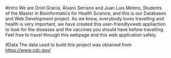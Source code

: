 #Intro
We are Oriol Gracia, Álvaro Serrano and Juan Luis Melero, Students of the Master in Bioinformatics for Health Science, and this is our Databases and Web Development project.
As we know, everybody loves travelling and health is very  important, we have created this user-friendlyvweb appliaction to look for the diseases and the vaccines you should have before travelling. 
Feel free to travel through this webpage and this web application safely.

#Data
The data  used to build this project was obtained from https://www.cdc.gov/
